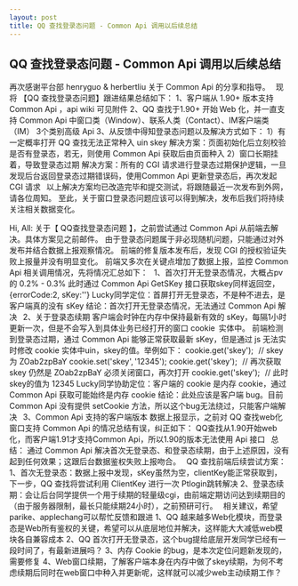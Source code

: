 ```yaml
---
layout: post
title: QQ 查找登录态问题 - Common Api 调用以后续总结
---
```


## QQ 查找登录态问题 - Common Api 调用以后续总结

再次感谢平台部 henryguo & herbertliu 关于 Common Api 的分享和指导。
 
现将 【QQ 查找登录态问题】跟进结果总结如下：
1、客户端从 1.90+ 版本支持 Common Api ，api wiki 可见附件
2、QQ 查找于1.90+ 开始 Web 化，并一直支持 Common Api 中窗口类（Window）、联系人类（Contact）、IM客户端类（IM） 3个类别高级 Api
3、从反馈中得知登录态问题以及解决方式如下：
1）有一定概率打开 QQ 查找无法正常种入 uin skey
解决方案：页面初始化后立刻校验是否有登录态，若无，则使用 Common Api 获取后由页面种入
2）窗口长期挂着，导致登录态过期
解决方案：所有的 CGI 请求进行登录态过期保护逻辑，一旦发现后台返回登录态过期错误码，使用Common Api 更新登录态后，再次发起 CGI 请求
 
以上解决方案均已改造完毕和提交测试，将跟随最近一次发布到外网，请各位周知。
至此，关于窗口登录态问题应该可以得到解决，发布后我们将持续关注相关数据变化。

Hi, All:
关于【 QQ查找登录态问题 】，之前尝试通过 Common Api 从前端去解决。具体方案见之前邮件。
由于登录态问题属于非必现随机问题，只能通过对外发布并结合数据上报观察情况。
前端的修复版本发布后，发现 CGI 的授权验证失败上报量并没有明显变化。
前端又多次在关键点增加了数据上报，监控 Common Api 相关调用情况，先将情况汇总如下：
 
1、首次打开无登录态情况，大概占pv的 0.2% - 0.3%
此时通过 Common Api GetSKey 接口获取skey同样返回空，{errorCode:2, sKey:''}
Lucky同学定位：首屏打开无登录态，不是种不进去，是客户端真的没有 sKey
结论：首次打开无登录态情况，无法通过 Common Api 解决
 
2、关于登录态续期
客户端会时钟在内存中保持最新有效的 sKey，每隔1小时更新一次，但是不会写入到具体业务已经打开的窗口 cookie  实体中。
前端检测到登录态过期，通过 Common Api 能够正常获取最新 sKey，但是通过 js 无法实时修改 cookie 实体中uin，skey的值。举例如下：
cookie.get('skey');   // skey为 ZOab2zpBaY
cookie.set('skey', '12345');
cookie.get('skey');   // 再次获取skey 仍然是 ZOab2zpBaY
必须关闭窗口，再次打开
cookie.get('skey');   // 此时skey的值为 12345
Lucky同学协助定位：客户端的 cookie 是内存 cookie，通过 Common Api 获取可能始终是内存 cookie
结论：此处应该是客户端 bug。目前 Common Api 没有提供 setCookie 方法，所以这个bug无法绕过，只能客户端解决
 
3、Common Api 支持的客户端版本
数据上报显示，之前对 QQ 查找web化窗口支持 Common Api 的情况总结有误，纠正如下：
QQ查找从1.90开始web化，而客户端1.91才支持Common Api，所以1.90的版本无法使用 Api 接口
 
总结：
通过 Common Api 解决首次无登录态、和登录态续期，由于上述原因，没有起到任何效果；这跟后台数据鉴权失败上报吻合。
 
QQ 查找前端后续尝试方案：
1、首次无登录态：数据上报中发现，sKey虽然为空，clientKey能正常获取到，下一步，QQ 查找将尝试利用 ClientKey 进行一次 Ptlogin跳转解决
2、登录态续期：会让后台同学提供一个用于续期的轻量级cgi，由前端定期访问达到续期目的（由于服务器限制，最长只能续期24小时），之前预研可行。
 
相关建议，希望parike、applechang可以帮忙反馈和跟进
1、QQ 越来越多Web化模块，而登录态是Web所有鉴权的关键，希望可以从底层地位并解决，这样能大大减低web模块各自兼容成本
2、QQ 首次打开无登录态，这个bug提给底层开发同学已经有一段时间了，有最新进展吗？
3、内存 Cookie 的bug，是本次定位问题新发现的，需要修复
4、Web窗口续期，了解客户端本身在内存中做了skey续期，为何不考虑续期后同时在web窗口中种入并更新呢，这样就可以减少web主动续期工作？